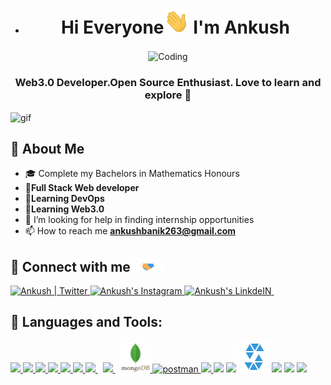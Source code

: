 - <h1 align='center'> Hi Everyone<img src="https://raw.githubusercontent.com/ABSphreak/ABSphreak/master/gifs/Hi.gif"  width="40" height="40"> I'm Ankush</h1>


<p align="center"><img align="center" alt="Coding" height="250" width="500" src="https://media.giphy.com/media/7I8WKNoeIYdxPQzaVP/giphy.gif"></p></td>



<h3 align="center">Web3.0 Developer.Open Source Enthusiast. Love to learn and explore 🚀</h3>


<img src="https://media.giphy.com/media/RbDKaczqWovIugyJmW/giphy.gif" width="450px" height="300px" alt=gif align="center"> 

## 🚀 About Me

- 🎓 Complete my Bachelors in Mathematics Honours
- 🔭**Full Stack Web developer** <br>
- 🔭**Learning DevOps** <br>
- 🔭**Learning Web3.0** <br>
- 🤔 I’m looking for help in finding internship opportunities
- 📫 How to reach me **ankushbanik263@gmail.com**
## 📌 Connect with me <img src="https://github.com/sakshamgurbhele/sakshamgurbhele/blob/main/Images/Handshake.gif" width="45px">
<a href="https://twitter.com/AnkushBanik8" target="blank">
  <img alt="Ankush | Twitter" width="35px" src="https://github.com/TheDudeThatCode/TheDudeThatCode/blob/master/Assets/Twitter.svg" />
<a href="https://www.instagram.com/an.kush3193/">
  <img alt="Ankush's Instagram" width="35px" src="https://www.vectorlogo.zone/logos/instagram/instagram-icon.svg" />
<a href="https://www.linkedin.com/in/ankush-banik-b61bb6214/">
  <img alt="Ankush's LinkdeIN" width="35px" src="https://img.icons8.com/fluent/48/000000/linkedin.png" />
</a>&nbsp&nbsp&nbsp
  
## 🚀 Languages and Tools:

<p align="left"> 
    <a href="https://www.java.com" target="_blank"> <img src="https://img.icons8.com/color/48/000000/java-coffee-cup-logo.png"/> </a>
    <a href="https://reactjs.org/" target="_blank"> <img src="https://img.icons8.com/color/48/000000/react-native.png"/> </a>
<!--     <a href="https://spring.io/projects/spring-boot" target="_blank"> <img src="https://img.icons8.com/color/48/000000/spring-logo.png"/> </a>  -->
    <a href="https://developer.mozilla.org/en-US/docs/Web/JavaScript" target="_blank"> <img src="https://img.icons8.com/color/48/000000/javascript.png"/> </a> 
    <a href="https://www.w3.org/html/" target="_blank"> <img src="https://img.icons8.com/color/48/000000/html-5.png"/> </a> 
    <a href="https://www.w3schools.com/css/" target="_blank"> <img src="https://img.icons8.com/color/48/000000/css3.png"/> </a> 
    <a href="https://mui.com/" target="_blank"> <img width="65px" src="https://mui.com/static/logo.png"/> </a> 
<!--     <a href="https://www.python.org" target="_blank"> <img src="https://img.icons8.com/color/48/000000/python.png"/> </a>  -->
    <a style="padding-right:8px;" href="https://nodejs.org" target="_blank"> <img src="https://img.icons8.com/color/48/000000/nodejs.png"/> </a> 
    <a style="padding-right:8px;" href="https://www.mysql.com/" target="_blank"> <img src="https://img.icons8.com/fluent/50/000000/mysql-logo.png"/> </a>
    <a href="https://www.mongodb.com/" target="_blank"> <img src="https://raw.githubusercontent.com/devicons/devicon/master/icons/mongodb/mongodb-original-wordmark.svg" alt="mongodb" width="48" height="48"/> </a> 
<!--     <a href="https://firebase.google.com/" target="_blank"> <img src="https://img.icons8.com/color/48/000000/firebase.png"/> </a>  -->
    <a href="https://postman.com" target="_blank"> <img src="https://www.vectorlogo.zone/logos/getpostman/getpostman-icon.svg" alt="postman" width="45" height="45"/> </a>   
    <a href="https://git-scm.com/" target="_blank"> <img src="https://img.icons8.com/color/48/000000/git.png"/> </a> 
<!--     <a href="https://www.jenkins.io" target="_blank"> <img src="https://www.vectorlogo.zone/logos/jenkins/jenkins-icon.svg" alt="jenkins" width="48" height="48"/> </a>  -->
<!--     <a href="https://redux.js.org" target="_blank"> <img src="https://img.icons8.com/color/48/000000/redux.png"/> </a> -->
<!--     <a href="https://expressjs.com" target="_blank"> <img src="https://raw.githubusercontent.com/devicons/devicon/master/icons/express/express-original-wordmark.svg" alt="express" width="40" height="40"/> </a> -->
    <a target="_blank" href="https://www.ansible.com/"><img src="https://img.icons8.com/color/48/000000/ansible.png"/></a>
    <a target="_blank" href="https://www.docker.com/"><img src="https://img.icons8.com/color/48/000000/docker.png"/></a>
    <a target="_blank" href="https://docs.soliditylang.org/en/v0.8.14/"><img width="50px" src="https://github.com/Ankush263/30-Days-Solidity-Challenge/blob/master/img/sol150.png"/></a>
    <a target="_blank" href="https://docs.ethers.io/v5/"><img width="60px" src="https://seeklogo.com/images/E/ethers-logo-D5B86204D8-seeklogo.com.png"/></a>
    <a target="_blank" href="https://docs.ethers.io/v5/"><img width="50px" src="https://seeklogo.com/images/T/truffle-logo-2DC7EBABF2-seeklogo.com.png"/></a>
    <a target="_blank" href="https://hardhat.org/"><img width="50px" src="https://seeklogo.com/images/H/hardhat-logo-888739EBB4-seeklogo.com.png"/></a>
   
</p>


